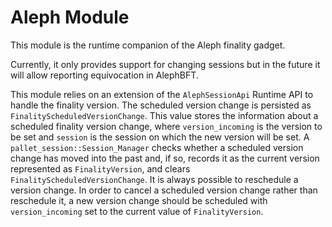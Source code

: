 # Aleph Module

This module is the runtime companion of the Aleph finality gadget.

Currently, it only provides support for changing sessions but in the future
it will allow reporting equivocation in AlephBFT.

This module relies on an extension of the `AlephSessionApi` Runtime API to handle the finality
version. The scheduled version change is persisted as `FinalityScheduledVersionChange`. This
value stores the information about a scheduled finality version change, where `version_incoming`
is the version to be set and `session` is the session on which the new version will be set.
A `pallet_session::Session_Manager` checks whether a scheduled version change has moved into
the past and, if so, records it as the current version represented as `FinalityVersion`,
and clears `FinalityScheduledVersionChange`.
It is always possible to reschedule a version change. In order to cancel a scheduled version
change rather than reschedule it, a new version change should be scheduled with
`version_incoming` set to the current value of `FinalityVersion`.
